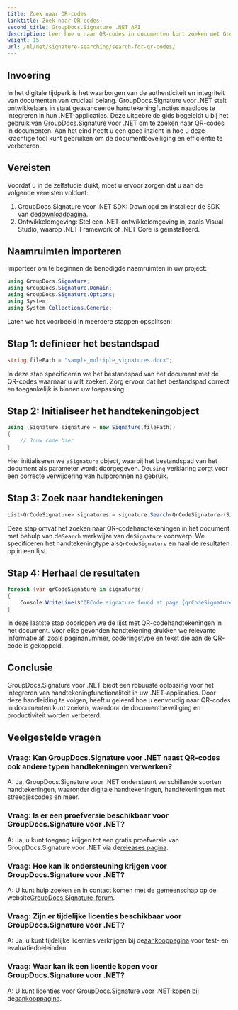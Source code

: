```yaml
---
title: Zoek naar QR-codes
linktitle: Zoek naar QR-codes
second_title: GroupDocs.Signature .NET API
description: Leer hoe u naar QR-codes in documenten kunt zoeken met GroupDocs.Signature voor .NET. Verbeter moeiteloos de documentbeveiliging.
weight: 15
url: /nl/net/signature-searching/search-for-qr-codes/
---
```

## Invoering

In het digitale tijdperk is het waarborgen van de authenticiteit en integriteit van documenten van cruciaal belang. GroupDocs.Signature voor .NET stelt ontwikkelaars in staat geavanceerde handtekeningfuncties naadloos te integreren in hun .NET-applicaties. Deze uitgebreide gids begeleidt u bij het gebruik van GroupDocs.Signature voor .NET om te zoeken naar QR-codes in documenten. Aan het eind heeft u een goed inzicht in hoe u deze krachtige tool kunt gebruiken om de documentbeveiliging en efficiëntie te verbeteren.

## Vereisten

Voordat u in de zelfstudie duikt, moet u ervoor zorgen dat u aan de volgende vereisten voldoet:

1.  GroupDocs.Signature voor .NET SDK: Download en installeer de SDK van de[downloadpagina](https://releases.groupdocs.com/signature/net/).
2. Ontwikkelomgeving: Stel een .NET-ontwikkelomgeving in, zoals Visual Studio, waarop .NET Framework of .NET Core is geïnstalleerd.

## Naamruimten importeren

Importeer om te beginnen de benodigde naamruimten in uw project:

```csharp
using GroupDocs.Signature;
using GroupDocs.Signature.Domain;
using GroupDocs.Signature.Options;
using System;
using System.Collections.Generic;
```

Laten we het voorbeeld in meerdere stappen opsplitsen:

## Stap 1: definieer het bestandspad

```csharp
string filePath = "sample_multiple_signatures.docx";
```

In deze stap specificeren we het bestandspad van het document met de QR-codes waarnaar u wilt zoeken. Zorg ervoor dat het bestandspad correct en toegankelijk is binnen uw toepassing.

## Stap 2: Initialiseer het handtekeningobject

```csharp
using (Signature signature = new Signature(filePath))
{
    // Jouw code hier
}
```

 Hier initialiseren we a`Signature` object, waarbij het bestandspad van het document als parameter wordt doorgegeven. De`using` verklaring zorgt voor een correcte verwijdering van hulpbronnen na gebruik.

## Stap 3: Zoek naar handtekeningen

```csharp
List<QrCodeSignature> signatures = signature.Search<QrCodeSignature>(SignatureType.QrCode);
```

 Deze stap omvat het zoeken naar QR-codehandtekeningen in het document met behulp van de`Search` werkwijze van de`Signature` voorwerp. We specificeren het handtekeningtype als`QrCodeSignature` en haal de resultaten op in een lijst.

## Stap 4: Herhaal de resultaten

```csharp
foreach (var qrCodeSignature in signatures)
{
    Console.WriteLine($"QRCode signature found at page {qrCodeSignature.PageNumber} with type {qrCodeSignature.EncodeType.TypeName} and text {qrCodeSignature.Text}");
}
```

In deze laatste stap doorlopen we de lijst met QR-codehandtekeningen in het document. Voor elke gevonden handtekening drukken we relevante informatie af, zoals paginanummer, coderingstype en tekst die aan de QR-code is gekoppeld.

## Conclusie

GroupDocs.Signature voor .NET biedt een robuuste oplossing voor het integreren van handtekeningfunctionaliteit in uw .NET-applicaties. Door deze handleiding te volgen, heeft u geleerd hoe u eenvoudig naar QR-codes in documenten kunt zoeken, waardoor de documentbeveiliging en productiviteit worden verbeterd.

## Veelgestelde vragen

### Vraag: Kan GroupDocs.Signature voor .NET naast QR-codes ook andere typen handtekeningen verwerken?
A: Ja, GroupDocs.Signature voor .NET ondersteunt verschillende soorten handtekeningen, waaronder digitale handtekeningen, handtekeningen met streepjescodes en meer.

### Vraag: Is er een proefversie beschikbaar voor GroupDocs.Signature voor .NET?
 A: Ja, u kunt toegang krijgen tot een gratis proefversie van GroupDocs.Signature voor .NET via de[releases pagina](https://releases.groupdocs.com/).

### Vraag: Hoe kan ik ondersteuning krijgen voor GroupDocs.Signature voor .NET?
 A: U kunt hulp zoeken en in contact komen met de gemeenschap op de website[GroupDocs.Signature-forum](https://forum.groupdocs.com/c/signature/13).

### Vraag: Zijn er tijdelijke licenties beschikbaar voor GroupDocs.Signature voor .NET?
 A: Ja, u kunt tijdelijke licenties verkrijgen bij de[aankooppagina](https://purchase.groupdocs.com/temporary-license/) voor test- en evaluatiedoeleinden.

### Vraag: Waar kan ik een licentie kopen voor GroupDocs.Signature voor .NET?
 A: U kunt licenties voor GroupDocs.Signature voor .NET kopen bij de[aankooppagina](https://purchase.groupdocs.com/buy).